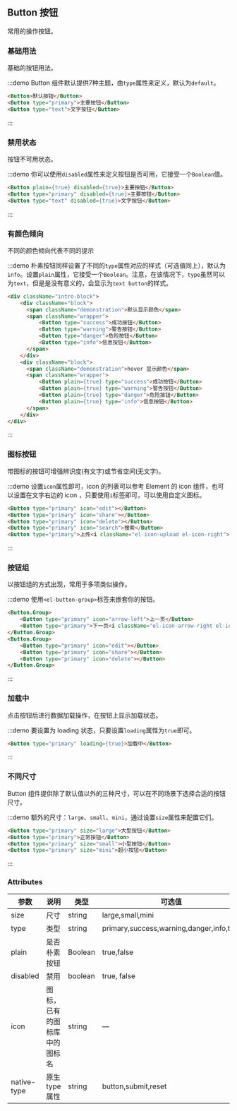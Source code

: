 ## Button 按钮
常用的操作按钮。

### 基础用法

基础的按钮用法。

:::demo Button 组件默认提供7种主题，由`type`属性来定义，默认为`default`。

```html
<Button>默认按钮</Button>
<Button type="primary">主要按钮</Button>
<Button type="text">文字按钮</Button>
```
:::

### 禁用状态

按钮不可用状态。

:::demo 你可以使用`disabled`属性来定义按钮是否可用，它接受一个`Boolean`值。

```html
<Button plain={true} disabled={true}>主要按钮</Button>
<Button type="primary" disabled={true}>主要按钮</Button>
<Button type="text" disabled={true}>文字按钮</Button>
```
:::

### 有颜色倾向

不同的颜色倾向代表不同的提示

:::demo 朴素按钮同样设置了不同的`type`属性对应的样式（可选值同上），默认为`info`。设置`plain`属性，它接受一个`Boolean`。注意，在该情况下，`type`虽然可以为`text`，但是是没有意义的，会显示为`text button`的样式。

```html
<div className="intro-block">
    <div className="block">
      <span className="demonstration">默认显示颜色</span>
      <span className="wrapper">
          <Button type="success">成功按钮</Button>
          <Button type="warning">警告按钮</Button>
          <Button type="danger">危险按钮</Button>
          <Button type="info">信息按钮</Button>
      </span>
    </div>
    <div className="block">
      <span className="demonstration">hover 显示颜色</span>
      <span className="wrapper">
          <Button plain={true} type="success">成功按钮</Button>
          <Button plain={true} type="warning">警告按钮</Button>
          <Button plain={true} type="danger">危险按钮</Button>
          <Button plain={true} type="info">信息按钮</Button>
      </span>
    </div>
</div>
```
:::

### 图标按钮

带图标的按钮可增强辨识度(有文字)或节省空间(无文字)。

:::demo 设置`icon`属性即可，icon 的列表可以参考 Element 的 icon 组件，也可以设置在文字右边的 icon ，只要使用`i`标签即可，可以使用自定义图标。

```html
<Button type="primary" icon="edit"></Button>
<Button type="primary" icon="share"></Button>
<Button type="primary" icon="delete"></Button>
<Button type="primary" icon="search">搜索</Button>
<Button type="primary">上传<i className="el-icon-upload el-icon-right"></i></Button>
```
:::

### 按钮组

以按钮组的方式出现，常用于多项类似操作。

:::demo 使用`<el-button-group>`标签来嵌套你的按钮。

```html
<Button.Group>
    <Button type="primary" icon="arrow-left">上一页</Button>
    <Button type="primary">下一页<i className="el-icon-arrow-right el-icon-right"></i></Button>
</Button.Group>
<Button.Group>
    <Button type="primary" icon="edit"></Button>
    <Button type="primary" icon="share"></Button>
    <Button type="primary" icon="delete"></Button>
</Button.Group>
```
:::

### 加载中

点击按钮后进行数据加载操作，在按钮上显示加载状态。

:::demo 要设置为 loading 状态，只要设置`loading`属性为`true`即可。

```html
<Button type="primary" loading={true}>加载中</Button>
```
:::

### 不同尺寸

Button 组件提供除了默认值以外的三种尺寸，可以在不同场景下选择合适的按钮尺寸。

:::demo 额外的尺寸：`large`、`small`、`mini`，通过设置`size`属性来配置它们。

```html
<Button type="primary" size="large">大型按钮</Button>
<Button type="primary">正常按钮</Button>
<Button type="primary" size="small">小型按钮</Button>
<Button type="primary" size="mini">超小按钮</Button>
```
:::

### Attributes
| 参数      | 说明    | 类型      | 可选值       | 默认值   |
|---------- |-------- |---------- |-------------  |-------- |
| size     | 尺寸   | string  |   large,small,mini            |    —     |
| type     | 类型   | string    |   primary,success,warning,danger,info,text |     —    |
| plain     | 是否朴素按钮   | Boolean    | true,false | false   |
| disabled  | 禁用    | boolean   | true, false   | false   |
| icon  | 图标，已有的图标库中的图标名 | string   |  —  |  —  |
| native-type | 原生 type 属性 | string | button,submit,reset | button |
